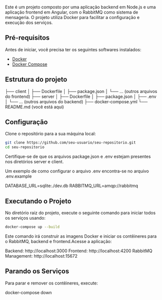 Este é um projeto composto por uma aplicação backend em Node.js e uma aplicação frontend em Angular, com o RabbitMQ como sistema de mensageria. O projeto utiliza Docker para facilitar a configuração e execução dos serviços.

## Pré-requisitos

Antes de iniciar, você precisa ter os seguintes softwares instalados:

- [Docker](https://www.docker.com/get-started)
- [Docker Compose](https://docs.docker.com/compose/install/)

## Estrutura do projeto

├── client
│   ├── Dockerfile
│   ├── package.json
│   └── ... (outros arquivos do frontend)
├── server
│   ├── Dockerfile
│   ├── package.json
│   ├── .env
│   └── ... (outros arquivos do backend)
├── docker-compose.yml
└── README.md (você está aqui)


## Configuração

Clone o repositório para a sua máquina local:

```sh
git clone https://github.com/seu-usuario/seu-repositorio.git
cd seu-repositorio
```

Certifique-se de que os arquivos package.json e .env estejam presentes nos diretórios server e client.

Um exemplo de como configurar o arquivo .env encontra-se no arquivo .env.example

DATABASE_URL=sqlite:./dev.db
RABBITMQ_URL=amqp://rabbitmq

## Executando o Projeto

No diretório raiz do projeto, execute o seguinte comando para iniciar todos os serviços usando:

```sh
docker-compose up --build
```

Este comando irá construir as imagens Docker e iniciar os contêineres para o RabbitMQ, backend e frontend.Acesse a aplicação:

Backend: http://localhost:3000
Frontend: http://localhost:4200
RabbitMQ Management: http://localhost:15672

## Parando os Serviços

Para parar e remover os contêineres, execute:

docker-compose down

